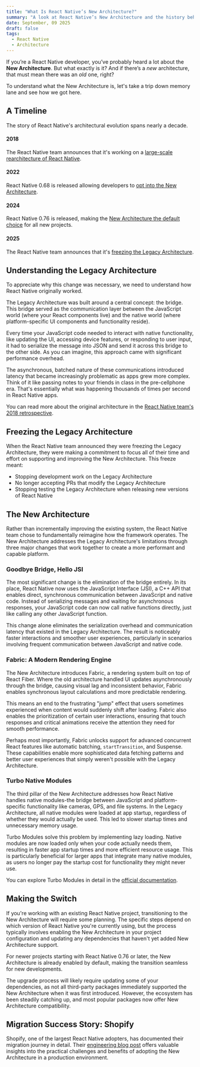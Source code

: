 ```yaml
---
title: "What Is React Native’s New Architecture?"
summary: "A look at React Native’s New Architecture and the history behind it."
date: September, 09 2025
draft: false
tags:
  - React Native
  - Architecture
---
```


If you’re a React Native developer, you’ve probably heard a lot about the **New Architecture**. But what exactly is it? And if there’s a _new_ architecture, that must mean there was an _old_ one, right?

To understand what the New Architecture is, let's take a trip down memory lane and see how we got here.

## A Timeline

The story of React Native's architectural evolution spans nearly a decade.

#### 2018

The React Native team announces that it's working on a [large-scale rearchitecture of React Native](https://reactnative.dev/blog/2018/06/14/state-of-react-native-2018#architecture).

#### 2022

React Native 0.68 is released allowing developers to [opt into the New Architecture](https://reactnative.dev/blog/2022/03/30/version-068#opting-in-to-the-new-architecture).

#### 2024

React Native 0.76 is released, making the [New Architecture the default choice](https://reactnative.dev/blog/2024/10/23/release-0.76-new-architecture) for all new projects.

#### 2025

The React Native team announces that it's [freezing the Legacy Architecture](https://github.com/reactwg/react-native-new-architecture/discussions/290).

## Understanding the Legacy Architecture

To appreciate why this change was necessary, we need to understand how React Native originally worked.

The Legacy Architecture was built around a central concept: the bridge. This bridge served as the communication layer between the JavaScript world (where your React components live) and the native world (where platform-specific UI components and functionality reside).

Every time your JavaScript code needed to interact with native functionality, like updating the UI, accessing device features, or responding to user input, it had to serialize the message into JSON and send it across this bridge to the other side. As you can imagine, this approach came with significant performance overhead.

The asynchronous, batched nature of these communications introduced latency that became increasingly problematic as apps grew more complex. Think of it like passing notes to your friends in class in the pre-cellphone era. That's essentially what was happening thousands of times per second in React Native apps.

You can read more about the original architecture in the [React Native team's 2018 retrospective](https://reactnative.dev/blog/2018/06/14/state-of-react-native-2018#architecture).

## Freezing the Legacy Architecture

When the React Native team announced they were freezing the Legacy Architecture, they were making a commitment to focus all of their time and effort on supporting and improving the New Architecture. This freeze meant:

- Stopping development work on the Legacy Architecture
- No longer accepting PRs that modify the Legacy Architecture
- Stopping testing the Legacy Architecture when releasing new versions of React Native

## The New Architecture

Rather than incrementally improving the existing system, the React Native team chose to fundamentally reimagine how the framework operates. The New Architecture addresses the Legacy Architecture's limitations through three major changes that work together to create a more performant and capable platform.

### Goodbye Bridge, Hello JSI

The most significant change is the elimination of the bridge entirely. In its place, React Native now uses the JavaScript Interface (JSI), a C++ API that enables direct, synchronous communication between JavaScript and native code. Instead of serializing messages and waiting for asynchronous responses, your JavaScript code can now call native functions directly, just like calling any other JavaScript function.

This change alone eliminates the serialization overhead and communication latency that existed in the Legacy Architecture. The result is noticeably faster interactions and smoother user experiences, particularly in scenarios involving frequent communication between JavaScript and native code.

### Fabric: A Modern Rendering Engine

The New Architecture introduces Fabric, a rendering system built on top of React Fiber. Where the old architecture handled UI updates asynchronously through the bridge, causing visual lag and inconsistent behavior, Fabric enables synchronous layout calculations and more predictable rendering.

This means an end to the frustrating "jump" effect that users sometimes experienced when content would suddenly shift after loading. Fabric also enables the prioritization of certain user interactions, ensuring that touch responses and critical animations receive the attention they need for smooth performance.

Perhaps most importantly, Fabric unlocks support for advanced concurrent React features like automatic batching, `startTransition`, and Suspense. These capabilities enable more sophisticated data fetching patterns and better user experiences that simply weren't possible with the Legacy Architecture.

### Turbo Native Modules

The third pillar of the New Architecture addresses how React Native handles native modules-the bridge between JavaScript and platform-specific functionality like cameras, GPS, and file systems. In the Legacy Architecture, all native modules were loaded at app startup, regardless of whether they would actually be used. This led to slower startup times and unnecessary memory usage.

Turbo Modules solve this problem by implementing lazy loading. Native modules are now loaded only when your code actually needs them, resulting in faster app startup times and more efficient resource usage. This is particularly beneficial for larger apps that integrate many native modules, as users no longer pay the startup cost for functionality they might never use.

You can explore Turbo Modules in detail in the [official documentation](https://reactnative.dev/docs/turbo-native-modules-introduction).

## Making the Switch

If you're working with an existing React Native project, transitioning to the New Architecture will require some planning. The specific steps depend on which version of React Native you're currently using, but the process typically involves enabling the New Architecture in your project configuration and updating any dependencies that haven't yet added New Architecture support.

For newer projects starting with React Native 0.76 or later, the New Architecture is already enabled by default, making the transition seamless for new developments.

The upgrade process will likely require updating some of your dependencies, as not all third-party packages immediately supported the New Architecture when it was first introduced. However, the ecosystem has been steadily catching up, and most popular packages now offer New Architecture compatibility.

## Migration Success Story: Shopify

Shopify, one of the largest React Native adopters, has documented their migration journey in detail. Their [engineering blog post](https://shopify.engineering/react-native-new-architecture) offers valuable insights into the practical challenges and benefits of adopting the New Architecture in a production environment.

